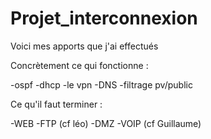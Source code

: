 # Projet_interconnexion
Voici mes apports que j'ai effectués 

Concrètement ce qui fonctionne :

-ospf
-dhcp
-le vpn
-DNS
-filtrage pv/public 

Ce qu'il faut terminer :

-WEB
-FTP (cf léo)
-DMZ
-VOIP (cf Guillaume)
